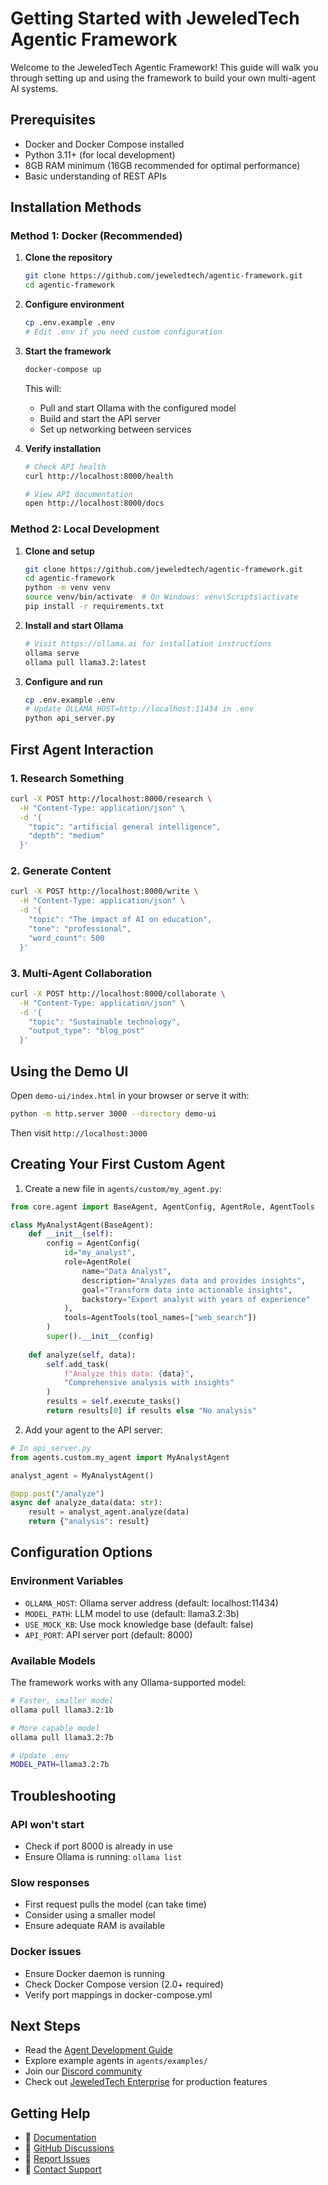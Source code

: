 # Getting Started with JeweledTech Agentic Framework

Welcome to the JeweledTech Agentic Framework! This guide will walk you through setting up and using the framework to build your own multi-agent AI systems.

## Prerequisites

- Docker and Docker Compose installed
- Python 3.11+ (for local development)
- 8GB RAM minimum (16GB recommended for optimal performance)
- Basic understanding of REST APIs

## Installation Methods

### Method 1: Docker (Recommended)

1. **Clone the repository**
   ```bash
   git clone https://github.com/jeweledtech/agentic-framework.git
   cd agentic-framework
   ```

2. **Configure environment**
   ```bash
   cp .env.example .env
   # Edit .env if you need custom configuration
   ```

3. **Start the framework**
   ```bash
   docker-compose up
   ```

   This will:
   - Pull and start Ollama with the configured model
   - Build and start the API server
   - Set up networking between services

4. **Verify installation**
   ```bash
   # Check API health
   curl http://localhost:8000/health
   
   # View API documentation
   open http://localhost:8000/docs
   ```

### Method 2: Local Development

1. **Clone and setup**
   ```bash
   git clone https://github.com/jeweledtech/agentic-framework.git
   cd agentic-framework
   python -m venv venv
   source venv/bin/activate  # On Windows: venv\Scripts\activate
   pip install -r requirements.txt
   ```

2. **Install and start Ollama**
   ```bash
   # Visit https://ollama.ai for installation instructions
   ollama serve
   ollama pull llama3.2:latest
   ```

3. **Configure and run**
   ```bash
   cp .env.example .env
   # Update OLLAMA_HOST=http://localhost:11434 in .env
   python api_server.py
   ```

## First Agent Interaction

### 1. Research Something

```bash
curl -X POST http://localhost:8000/research \
  -H "Content-Type: application/json" \
  -d '{
    "topic": "artificial general intelligence",
    "depth": "medium"
  }'
```

### 2. Generate Content

```bash
curl -X POST http://localhost:8000/write \
  -H "Content-Type: application/json" \
  -d '{
    "topic": "The impact of AI on education",
    "tone": "professional",
    "word_count": 500
  }'
```

### 3. Multi-Agent Collaboration

```bash
curl -X POST http://localhost:8000/collaborate \
  -H "Content-Type: application/json" \
  -d '{
    "topic": "Sustainable technology",
    "output_type": "blog_post"
  }'
```

## Using the Demo UI

Open `demo-ui/index.html` in your browser or serve it with:

```bash
python -m http.server 3000 --directory demo-ui
```

Then visit `http://localhost:3000`

## Creating Your First Custom Agent

1. Create a new file in `agents/custom/my_agent.py`:

```python
from core.agent import BaseAgent, AgentConfig, AgentRole, AgentTools

class MyAnalystAgent(BaseAgent):
    def __init__(self):
        config = AgentConfig(
            id="my_analyst",
            role=AgentRole(
                name="Data Analyst",
                description="Analyzes data and provides insights",
                goal="Transform data into actionable insights",
                backstory="Expert analyst with years of experience"
            ),
            tools=AgentTools(tool_names=["web_search"])
        )
        super().__init__(config)
    
    def analyze(self, data):
        self.add_task(
            f"Analyze this data: {data}",
            "Comprehensive analysis with insights"
        )
        results = self.execute_tasks()
        return results[0] if results else "No analysis"
```

2. Add your agent to the API server:

```python
# In api_server.py
from agents.custom.my_agent import MyAnalystAgent

analyst_agent = MyAnalystAgent()

@app.post("/analyze")
async def analyze_data(data: str):
    result = analyst_agent.analyze(data)
    return {"analysis": result}
```

## Configuration Options

### Environment Variables

- `OLLAMA_HOST`: Ollama server address (default: localhost:11434)
- `MODEL_PATH`: LLM model to use (default: llama3.2:3b)
- `USE_MOCK_KB`: Use mock knowledge base (default: false)
- `API_PORT`: API server port (default: 8000)

### Available Models

The framework works with any Ollama-supported model:

```bash
# Faster, smaller model
ollama pull llama3.2:1b

# More capable model
ollama pull llama3.2:7b

# Update .env
MODEL_PATH=llama3.2:7b
```

## Troubleshooting

### API won't start
- Check if port 8000 is already in use
- Ensure Ollama is running: `ollama list`

### Slow responses
- First request pulls the model (can take time)
- Consider using a smaller model
- Ensure adequate RAM is available

### Docker issues
- Ensure Docker daemon is running
- Check Docker Compose version (2.0+ required)
- Verify port mappings in docker-compose.yml

## Next Steps

- Read the [Agent Development Guide](../knowledge_bases/examples/agent_development_guide.md)
- Explore example agents in `agents/examples/`
- Join our [Discord community](https://discord.gg/jeweledtech)
- Check out [JeweledTech Enterprise](https://jeweledtech.com/enterprise) for production features

## Getting Help

- 📖 [Documentation](https://github.com/jeweledtech/agentic-framework/wiki)
- 💬 [GitHub Discussions](https://github.com/jeweledtech/agentic-framework/discussions)
- 🐛 [Report Issues](https://github.com/jeweledtech/agentic-framework/issues)
- 📧 [Contact Support](mailto:admin@jeweledtech.com)